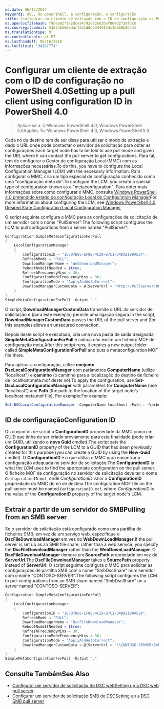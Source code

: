 ```yaml
---
ms.date: 06/12/2017
keywords: DSC, do powershell, a configuração, a configuração
title: Configurar um cliente de extração com o ID de configuração no PowerShell 4.0
ms.openlocfilehash: f9bea92f1a2dce94792d72e03bef884d2729f3c0
ms.sourcegitcommit: 54534635eedacf531d8d6344019dc16a50b8b441
ms.translationtype: MT
ms.contentlocale: pt-PT
ms.lasthandoff: 05/16/2018
ms.locfileid: "34187771"
---
```

# <a name="setting-up-a-pull-client-using-configuration-id-in-powershell-40"></a><span data-ttu-id="47517-103">Configurar um cliente de extração com o ID de configuração no PowerShell 4.0</span><span class="sxs-lookup"><span data-stu-id="47517-103">Setting up a pull client using configuration ID in PowerShell 4.0</span></span>

><span data-ttu-id="47517-104">Aplica-se a: O Windows PowerShell 4.0, Windows PowerShell 5.0</span><span class="sxs-lookup"><span data-stu-id="47517-104">Applies To: Windows PowerShell 4.0, Windows PowerShell 5.0</span></span>

<span data-ttu-id="47517-105">Cada nó de destino tem de ser disse para utilizar o modo de extração e dado o URL onde pode contactar o servidor de solicitação para obter as configurações.</span><span class="sxs-lookup"><span data-stu-id="47517-105">Each target node has to be told to use pull mode and given the URL where it can contact the pull server to get configurations.</span></span> <span data-ttu-id="47517-106">Para tal, tem de configurar o Gestor de configuração Local (MMC) com as informações necessárias.</span><span class="sxs-lookup"><span data-stu-id="47517-106">To do this, you have to configure the Local Configuration Manager (LCM) with the necessary information.</span></span> <span data-ttu-id="47517-107">Para configurar o MMC, cria um tipo especial de configuração conhecido como uma "configuração meta do".</span><span class="sxs-lookup"><span data-stu-id="47517-107">To configure the LCM, you create a special type of configuration known as a "metaconfiguration".</span></span> <span data-ttu-id="47517-108">Para obter mais informações sobre como configurar o MMC, consulte [Windows PowerShell 4.0 pretendido estado de configuração Local do Configuration Manager](metaConfig4.md)</span><span class="sxs-lookup"><span data-stu-id="47517-108">For more information about configuring the LCM, see [Windows PowerShell 4.0 Desired State Configuration Local Configuration Manager](metaConfig4.md)</span></span>

<span data-ttu-id="47517-109">O script seguinte configura o MMC para as configurações de solicitação de um servidor com o nome "PullServer":</span><span class="sxs-lookup"><span data-stu-id="47517-109">The following script configures the LCM to pull configurations from a server named "PullServer":</span></span>

```powershell
Configuration SimpleMetaConfigurationForPull
{
    LocalConfigurationManager
    {
        ConfigurationID = "1C707B86-EF8E-4C29-B7C1-34DA2190AE24";
        RefreshMode = "PULL";
        DownloadManagerName = "WebDownloadManager";
        RebootNodeIfNeeded = $true;
        RefreshFrequencyMins = 30;
        ConfigurationModeFrequencyMins = 30;
        ConfigurationMode = "ApplyAndAutoCorrect";
        DownloadManagerCustomData = @{ServerUrl = "http://PullServer:8080/PSDSCPullServer/PSDSCPullServer.svc"; AllowUnsecureConnection = “TRUE”}
    }
}
SimpleMetaConfigurationForPull -Output "."
```

<span data-ttu-id="47517-110">O script, **DownloadManagerCustomData** transmite o URL do servidor de solicitação e (para este exemplo) permite uma ligação segura.</span><span class="sxs-lookup"><span data-stu-id="47517-110">In the script, **DownloadManagerCustomData** passes the URL of the pull server and (for this example) allows an unsecured connection.</span></span>

<span data-ttu-id="47517-111">Depois deste script é executado, cria uma nova pasta de saída designada **SimpleMetaConfigurationForPull** e coloca não existe um ficheiro MOF de configuração meta.</span><span class="sxs-lookup"><span data-stu-id="47517-111">After this script runs, it creates a new output folder called **SimpleMetaConfigurationForPull** and puts a metaconfiguration MOF file there.</span></span>

<span data-ttu-id="47517-112">Para aplicar a configuração, utilize **conjunto DscLocalConfigurationManager** com parâmetros **ComputerName** (utilize "localhost") e **caminho** (o caminho para a localização do destino de ficheiro de localhost.meta.mof deste nó).</span><span class="sxs-lookup"><span data-stu-id="47517-112">To apply the configuration, use **Set-DscLocalConfigurationManager** with parameters for **ComputerName** (use “localhost”) and **Path** (the path to the location of the target node’s localhost.meta.mof file).</span></span> <span data-ttu-id="47517-113">Por exemplo:</span><span class="sxs-lookup"><span data-stu-id="47517-113">For example:</span></span>
```powershell
Set-DSCLocalConfigurationManager –ComputerName localhost –Path . –Verbose.
```

## <a name="configuration-id"></a><span data-ttu-id="47517-114">ID de configuração</span><span class="sxs-lookup"><span data-stu-id="47517-114">Configuration ID</span></span>
<span data-ttu-id="47517-115">Os conjuntos de script a **ConfigurationID** propriedade da MMC como um GUID que tinha de ser criado previamente para esta finalidade (pode criar um GUID, utilizando o **novo Guid** cmdlet).</span><span class="sxs-lookup"><span data-stu-id="47517-115">The script sets the **ConfigurationID** property of the LCM to a GUID that had been previously created for this purpose (you can create a GUID by using the **New-Guid** cmdlet).</span></span> <span data-ttu-id="47517-116">O **ConfigurationID** é o que utiliza o MMC para encontrar a configuração adequada no servidor de solicitação.</span><span class="sxs-lookup"><span data-stu-id="47517-116">The **ConfigurationID** is what the LCM uses to find the appropriate configuration on the pull server.</span></span> <span data-ttu-id="47517-117">O ficheiro MOF de configuração no servidor de solicitação deve ter o nome `ConfigurationID.mof`, onde *ConfigurationID* valor o **ConfigurationID** propriedade do MMC do nó de destino.</span><span class="sxs-lookup"><span data-stu-id="47517-117">The configuration MOF file on the pull server must be named `ConfigurationID.mof`, where *ConfigurationID* is the value of the **ConfigurationID** property of the target node's LCM.</span></span>

## <a name="pulling-from-an-smb-server"></a><span data-ttu-id="47517-118">Extrair a partir de um servidor do SMB</span><span class="sxs-lookup"><span data-stu-id="47517-118">Pulling from an SMB server</span></span>

<span data-ttu-id="47517-119">Se o servidor de solicitação está configurado como uma partilha de ficheiros SMB, em vez de um serviço web, especifique o **DscFileDownloadManager** em vez do **WebDownLoadManager**.</span><span class="sxs-lookup"><span data-stu-id="47517-119">If the pull server is set up as an SMB file share, rather than a web service, you specify the **DscFileDownloadManager** rather than the **WebDownLoadManager**.</span></span>
<span data-ttu-id="47517-120">O **DscFileDownloadManager** demora um **SourcePath** propriedade em vez de **ServerUrl**.</span><span class="sxs-lookup"><span data-stu-id="47517-120">The **DscFileDownloadManager** takes a **SourcePath** property instead of **ServerUrl**.</span></span> <span data-ttu-id="47517-121">O script seguinte configura o MMC para solicitar as configurações de partilha SMB com o nome "SmbDscShare" num servidor com o nome "CONTOSO-SERVER":</span><span class="sxs-lookup"><span data-stu-id="47517-121">The following script configures the LCM to pull configurations from an SMB share named "SmbDscShare" on a server named "CONTOSO-SERVER":</span></span>

```powershell
Configuration SimpleMetaConfigurationForPull
{
    LocalConfigurationManager
    {
        ConfigurationID = "1C707B86-EF8E-4C29-B7C1-34DA2190AE24";
        RefreshMode = "PULL";
        DownloadManagerName = "DscFileDownloadManager";
        RebootNodeIfNeeded = $true;
        RefreshFrequencyMins = 30;
        ConfigurationModeFrequencyMins = 30;
        ConfigurationMode = "ApplyAndAutoCorrect";
        DownloadManagerCustomData = @{ServerUrl = "\\CONTOSO-SERVER\SmbDscShare"}
    }
}
SimpleMetaConfigurationForPull -Output "."
```

## <a name="see-also"></a><span data-ttu-id="47517-122">Consulte Também</span><span class="sxs-lookup"><span data-stu-id="47517-122">See Also</span></span>

- [<span data-ttu-id="47517-123">Configurar um servidor de solicitação do DSC web</span><span class="sxs-lookup"><span data-stu-id="47517-123">Setting up a DSC web pull server</span></span>](pullServer.md)
- [<span data-ttu-id="47517-124">Configurar um servidor de solicitação SMB de DSC</span><span class="sxs-lookup"><span data-stu-id="47517-124">Setting up a DSC SMB pull server</span></span>](pullServerSMB.md)